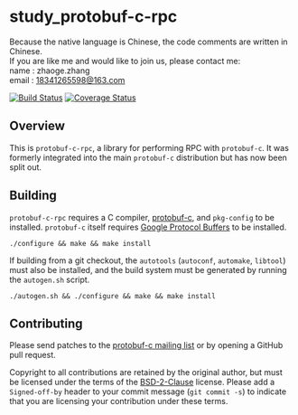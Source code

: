 # study_protobuf-c-rpc
Because the native language is Chinese, the code comments are written in Chinese.  
If you are like me and would like to join us, please contact me:  
name : zhaoge.zhang  
email : 18341265598@163.com  

[![Build Status](https://travis-ci.org/protobuf-c/protobuf-c-rpc.svg?branch=master)](https://travis-ci.org/protobuf-c/protobuf-c-rpc) [![Coverage Status](https://img.shields.io/coveralls/protobuf-c/protobuf-c-rpc.svg)](https://coveralls.io/r/protobuf-c/protobuf-c-rpc)

## Overview

This is `protobuf-c-rpc`, a library for performing RPC with `protobuf-c`. It was formerly integrated into the main `protobuf-c` distribution but has now been split out.

## Building

`protobuf-c-rpc` requires a C compiler, [protobuf-c](https://github.com/protobuf-c/protobuf-c), and `pkg-config` to be installed. `protobuf-c` itself requires [Google Protocol Buffers](https://developers.google.com/protocol-buffers/) to be installed.

    ./configure && make && make install

If building from a git checkout, the `autotools` (`autoconf`, `automake`, `libtool`) must also be installed, and the build system must be generated by running the `autogen.sh` script.

    ./autogen.sh && ./configure && make && make install

## Contributing

Please send patches to the [protobuf-c mailing list](https://groups.google.com/forum/#!forum/protobuf-c) or by opening a GitHub pull request.

Copyright to all contributions are retained by the original author, but must be licensed under the terms of the [BSD-2-Clause](http://opensource.org/licenses/BSD-2-Clause) license. Please add a `Signed-off-by` header to your commit message (`git commit -s`) to indicate that you are licensing your contribution under these terms.
